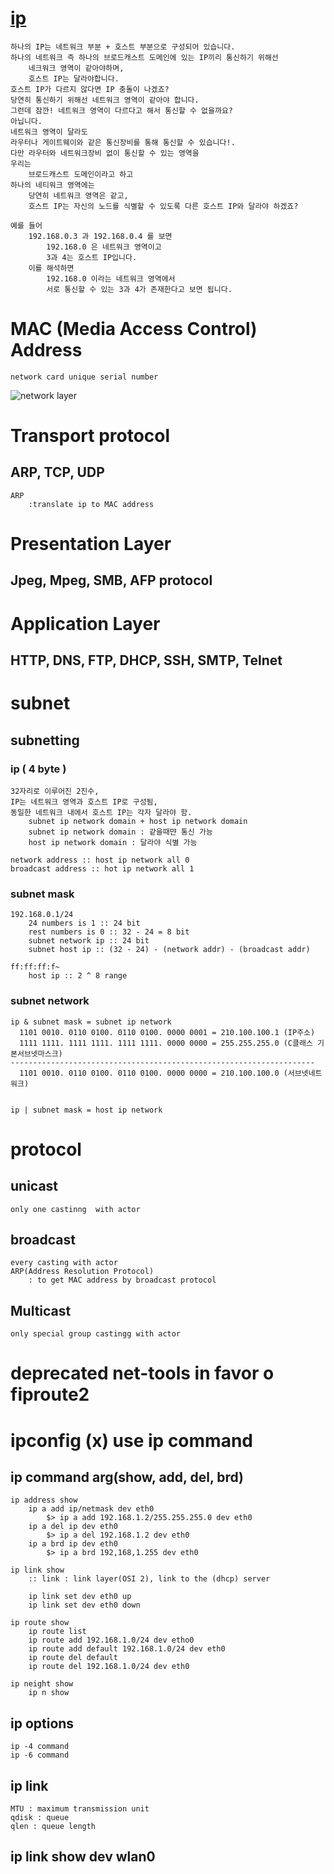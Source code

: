 # [ip](https://limkydev.tistory.com/166?category=954021)
    하나의 IP는 네트워크 부분 + 호스트 부분으로 구성되어 있습니다. 
    하나의 네트워크 즉 하나의 브로드캐스트 도메인에 있는 IP끼리 통신하기 위해선
        네크워크 영역이 같아야하며, 
        호스트 IP는 달라야합니다. 
    호스트 IP가 다르지 않다면 IP 충돌이 나겠죠? 
    당연히 통신하기 위해선 네트워크 영역이 같아야 합니다. 
    그런데 잠깐! 네트워크 영역이 다르다고 해서 통신할 수 없을까요? 
    아닙니다. 
    네트워크 영역이 달라도 
    라우터나 게이트웨이와 같은 통신장비를 통해 통신할 수 있습니다!. 
    다만 라우터와 네트워크장비 없이 통신할 수 있는 영역을 
    우리는 
        브로드캐스트 도메인이라고 하고 
    하나의 네티워크 영역에는 
        당연히 네트워크 영역은 같고, 
        호스트 IP는 자신의 노드를 식별할 수 있도록 다른 호스트 IP와 달라야 하겠죠? 

    예를 들어 
        192.168.0.3 과 192.168.0.4 를 보면 
            192.168.0 은 네트워크 영역이고 
            3과 4는 호스트 IP입니다. 
        이를 해석하면 
            192.168.0 이라는 네트워크 영역에서 
            서로 통신할 수 있는 3과 4가 존재한다고 보면 됩니다.

# MAC (Media Access Control) Address
    network card unique serial number

![network layer](./img/network_layers.gif?raw=true)

# Transport protocol
## ARP, TCP, UDP
    ARP
        :translate ip to MAC address
# Presentation Layer
## Jpeg, Mpeg, SMB, AFP protocol
# Application Layer
## HTTP, DNS, FTP, DHCP, SSH, SMTP, Telnet

# subnet
## subnetting
### ip ( 4 byte )
    32자리로 이루어진 2진수, 
    IP는 네트워크 영역과 호스트 IP로 구성됨, 
    동일한 네트워크 내에서 호스트 IP는 각자 달라야 함.
        subnet ip network domain + host ip network domain
        subnet ip network domain : 같을때먄 통신 가능
        host ip network domain : 달라야 식별 가능

    network address :: host ip network all 0
    broadcast address :: hot ip network all 1

### subnet mask
    192.168.0.1/24
        24 numbers is 1 :: 24 bit
        rest numbers is 0 :: 32 - 24 = 8 bit
        subnet network ip :: 24 bit
        subnet host ip :: (32 - 24) - (network addr) - (broadcast addr) 

    ff:ff:ff:f~
        host ip :: 2 ^ 8 range

### subnet network
    ip & subnet mask = subnet ip network
      1101 0010. 0110 0100. 0110 0100. 0000 0001 = 210.100.100.1 (IP주소)
      1111 1111. 1111 1111. 1111 1111. 0000 0000 = 255.255.255.0 (C클래스 기본서브넷마스크)
    --------------------------------------------------------------------
      1101 0010. 0110 0100. 0110 0100. 0000 0000 = 210.100.100.0 (서브넷네트워크)

 
    ip | subnet mask = host ip network
# protocol
## unicast
    only one castinng  with actor
## broadcast
    every casting with actor
    ARP(Address Resolution Protocol)
        : to get MAC address by broadcast protocol
## Multicast
    only special group castingg with actor

# deprecated net-tools in favor o fiproute2
# ipconfig (x) use ip command

## ip command arg(show, add, del, brd)
    ip address show
        ip a add ip/netmask dev eth0
            $> ip a add 192.168.1.2/255.255.255.0 dev eth0
        ip a del ip dev eth0
            $> ip a del 192.168.1.2 dev eth0
        ip a brd ip dev eth0
            $> ip a brd 192,168,1.255 dev eth0

    ip link show
        :: link : link layer(OSI 2), link to the (dhcp) server

        ip link set dev eth0 up
        ip link set dev eth0 down

    ip route show
        ip route list
        ip route add 192.168.1.0/24 dev etho0
        ip route add default 192.168.1.0/24 dev eth0
        ip route del default
        ip route del 192.168.1.0/24 dev eth0

    ip neight show
        ip n show

    
## ip  options
    ip -4 command
    ip -6 command

## ip link
    MTU : maximum transmission unit
    qdisk : queue
    qlen : queue length

## ip link show dev wlan0
